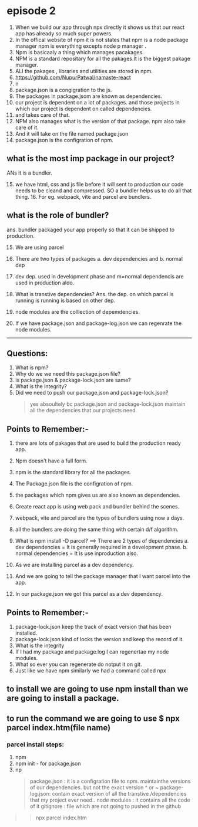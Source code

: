 # episode 2

1. When we build our app through npx directly it shows us that our react app has already so much super powers.
2. In the offical website of npm it is not states that npm is a node package manager npm is everything excepts node p manager .
3. Npm is basicaaly a thing which manages pacakages.
4. NPM is a standard repositary for all the pakages.It is the biggest pakage manager.
5. ALl the pakages , libraries and utilities are stored in npm.
6. https://github.com/NupurPatwal/namaste-react
7. n
8. package.json is a congigration to the js.
9. The packages in package.jsom are known as dependencies.
10. our project is dependent on a lot of packages. and those projects in which our project is dependent on called dependencies.
11. and takes care of that.
12. NPM also manages what is the version of that package. npm also take care of it.
13. And it will take on the file named package.json
14. package.json is the configration of npm.

## what is the most imp package in our project?

ANs it is a bundler.

15. we have html, css and js file before it will sent to production our code needs to be cleand and compressed. SO a bundler helps us to do all that thing. 16. For eg. webpack, vite and parcel are bundlers.

## what is the role of bundler?

ans. bundler packaged your app properly so that it can be shipped to production.

15. We are using parcel
16. There are two types of packages
    a. dev dependencies and b. normal dep

17. dev dep. used in development phase and m=normal dependencis are used in production aldo.
18. What is transtive dependencies?
    Ans. the dep. on which parcel is running is running is based on other dep.
19. node modules are the colllection of depemdencies.
20. If we have package.json and package-log.json we can regenrate the node modules.

---

## Questions:

1. What is npm?
2. Why do we we need this package.json file?
3. is package.json & package-lock.json are same?
4. What is the integrity?
5. Did we need to push our package.json and package-lock.json?
   > yes absoultely bc package.json and package-lock.json maintain all the dependencies that our projects need.

## Points to Remember:-

1. there are lots of pakages that are used to build the production ready app.
2. Npm doesn't have a full form.
3. npm is the standard library for all the packages.
4. The Package.json file is the configration of npm.
5. the packages which npm gives us are also known as dependencies.
6. Create react app is using web pack and bundler behind the scenes.
7. webpack, vite and parcel are the types of bundlers using now a days.
8. all the bundlers are doing the same thing with certain d/f algorithm.
9. What is npm install -D parcel? ==> There are 2 types of dependencies
   a. dev dependencies = It is generally required in a development phase.
   b. normal dependencies = It is use inproduction also.

10. As we are installing parcel as a dev dependency.
11. And we are going to tell the package manager that I want parcel into the app.
12. In our package.json we got this parcel as a dev dependency.

## Points to Remember:-

1. package-lock.json keep the track of exact version that has been installed.
2. package-lock.json kind of locks the version and keep the record of it.
3. What is the integrity
4. If I had my package and package.log I can regenertae my node modules.
5. What so ever you can regenerate do notput it on git.
6. Just like we have npm similarly we had a command called npx

## to install we are going to use npm install than we are going to install a package.

## to run the command we are going to use $ npx parcel index.htm(file name)

### parcel install steps:

1. npm
2. npm init - for package.json
3. np
   > package.json : it is a configration file to npm. maintainthe versions of our dependencies. but not the exact version ^ or ~
   > package-log.json: contain exact version of all the transtive /dependencies that my project ever need..
   > node modules : it contains all the code of it
   > gitignore : file which are not going to pushed in the github

> > npx parcel index.htm
